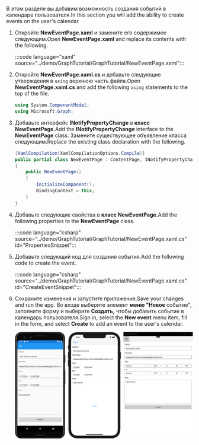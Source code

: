 <!-- markdownlint-disable MD002 MD041 -->

<span data-ttu-id="a48ce-101">В этом разделе вы добавим возможность создания событий в календаре пользователя.</span><span class="sxs-lookup"><span data-stu-id="a48ce-101">In this section you will add the ability to create events on the user's calendar.</span></span>

1. <span data-ttu-id="a48ce-102">Откройте **NewEventPage.xaml** и замените его содержимое следующим.</span><span class="sxs-lookup"><span data-stu-id="a48ce-102">Open **NewEventPage.xaml** and replace its contents with the following.</span></span>

    :::code language="xaml" source="../demo/GraphTutorial/GraphTutorial/NewEventPage.xaml":::

1. <span data-ttu-id="a48ce-103">Откройте **NewEventPage.xaml.cs** и добавьте следующие утверждения в `using` верхнюю часть файла.</span><span class="sxs-lookup"><span data-stu-id="a48ce-103">Open **NewEventPage.xaml.cs** and add the following `using` statements to the top of the file.</span></span>

    ```csharp
    using System.ComponentModel;
    using Microsoft.Graph;
    ```

1. <span data-ttu-id="a48ce-104">Добавьте интерфейс **INotifyPropertyChange** в **класс NewEventPage.**</span><span class="sxs-lookup"><span data-stu-id="a48ce-104">Add the **INotifyPropertyChange** interface to the **NewEventPage** class.</span></span> <span data-ttu-id="a48ce-105">Замените существующее объявление класса следующим.</span><span class="sxs-lookup"><span data-stu-id="a48ce-105">Replace the existing class declaration with the following.</span></span>

    ```csharp
    [XamlCompilation(XamlCompilationOptions.Compile)]
    public partial class NewEventPage : ContentPage, INotifyPropertyChanged
    {
        public NewEventPage()
        {
            InitializeComponent();
            BindingContext = this;
        }
    }
    ```

1. <span data-ttu-id="a48ce-106">Добавьте следующие свойства в **класс NewEventPage.**</span><span class="sxs-lookup"><span data-stu-id="a48ce-106">Add the following properties to the **NewEventPage** class.</span></span>

    :::code language="csharp" source="../demo/GraphTutorial/GraphTutorial/NewEventPage.xaml.cs" id="PropertiesSnippet":::

1. <span data-ttu-id="a48ce-107">Добавьте следующий код для создания события.</span><span class="sxs-lookup"><span data-stu-id="a48ce-107">Add the following code to create the event.</span></span>

    :::code language="csharp" source="../demo/GraphTutorial/GraphTutorial/NewEventPage.xaml.cs" id="CreateEventSnippet":::

1. <span data-ttu-id="a48ce-108">Сохраните изменения и запустите приложение.</span><span class="sxs-lookup"><span data-stu-id="a48ce-108">Save your changes and run the app.</span></span> <span data-ttu-id="a48ce-109">Во входе выберите элемент **меню "Новое** событие", заполните форму и выберите **Создать,** чтобы добавить событие в календарь пользователя.</span><span class="sxs-lookup"><span data-stu-id="a48ce-109">Sign in, select the **New event** menu item, fill in the form, and select **Create** to add an event to the user's calendar.</span></span>

    ![Снимок экрана новой страницы события](images/new-event-page.png)
